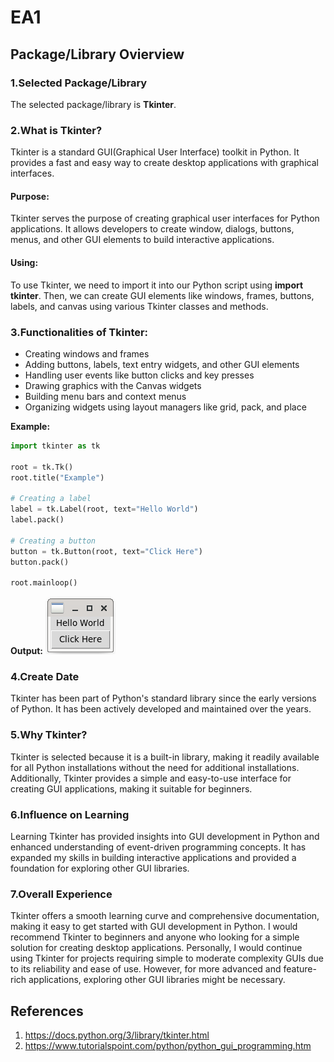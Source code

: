 # EA1

## Package/Library Ovierview

### 1.Selected Package/Library
   The selected package/library is __Tkinter__.

### 2.What is Tkinter?
   Tkinter is a standard GUI(Graphical User Interface) toolkit in Python. It provides
a fast and easy way to create desktop applications with graphical interfaces.

#### Purpose:
   Tkinter serves the purpose of creating graphical user interfaces for Python
applications. It allows developers to create window, dialogs, buttons, menus, and
other GUI elements to build interactive applications.
   
#### Using:
   To use Tkinter, we need to import it into our Python script using __import tkinter__.
Then, we can create GUI elements like windows, frames, buttons, labels, and canvas using
various Tkinter classes and methods.

 

### 3.Functionalities of Tkinter:
   + Creating windows and frames
   + Adding buttons, labels, text entry widgets, and other GUI elements
   + Handling user events like button clicks and key presses
   + Drawing graphics with the Canvas widgets
   + Building menu bars and context menus
   + Organizing widgets using layout managers like grid, pack, and place
   
 __Example:__
```python
import tkinter as tk

root = tk.Tk()
root.title("Example")

# Creating a label
label = tk.Label(root, text="Hello World")
label.pack()

# Creating a button
button = tk.Button(root, text="Click Here")
button.pack()

root.mainloop()
```
 __Output:__
![sample_image](sample_image.png)

### 4.Create Date
   Tkinter has been part of Python's standard library since the early versions of Python.
It has been actively developed and maintained over the years.

### 5.Why Tkinter?
   Tkinter is selected because it is a built-in library, making it readily available for
all Python installations without the need for additional installations. Additionally,
Tkinter provides a simple and easy-to-use interface for creating GUI applications,
making it suitable for beginners.

### 6.Influence on Learning
   Learning Tkinter has provided insights into GUI development in Python and enhanced
understanding of event-driven programming concepts. It has expanded my skills in building
interactive applications and provided a foundation for exploring other GUI libraries.

### 7.Overall Experience
   Tkinter offers a smooth learning curve and comprehensive documentation, making it easy
to get started with GUI development in Python. I would recommend Tkinter to beginners
and anyone who looking for a simple solution for creating desktop applications.
   Personally, I would continue using Tkinter for projects requiring simple to moderate
complexity GUIs due to its reliability and ease of use. However, for more advanced and
feature-rich applications, exploring other GUI libraries might be necessary. 
   
## References
  1. https://docs.python.org/3/library/tkinter.html
  2. https://www.tutorialspoint.com/python/python_gui_programming.htm


